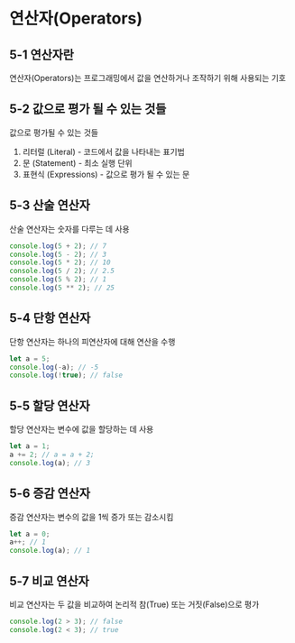 # 연산자(Operators)

## 5-1 연산자란

연산자(Operators)는 프로그래밍에서 값을 연산하거나 조작하기 위해 사용되는 기호

## 5-2 값으로 평가 될 수 있는 것들

값으로 평가될 수 있는 것들

1. 리터럴 (Literal) - 코드에서 값을 나타내는 표기법
2. 문 (Statement) - 최소 실행 단위
3. 표현식 (Expressions) - 값으로 평가 될 수 있는 문

## 5-3 산술 연산자

산술 연산자는 숫자를 다루는 데 사용

```jsx
console.log(5 + 2); // 7
console.log(5 - 2); // 3
console.log(5 * 2); // 10
console.log(5 / 2); // 2.5
console.log(5 % 2); // 1
console.log(5 ** 2); // 25
```

## 5-4 단항 연산자

단항 연산자는 하나의 피연산자에 대해 연산을 수행

```jsx
let a = 5;
console.log(-a); // -5
console.log(!true); // false
```

## 5-5 할당 연산자

할당 연산자는 변수에 값을 할당하는 데 사용

```jsx
let a = 1;
a += 2; // a = a + 2;
console.log(a); // 3
```

## 5-6 증감 연산자

증감 연산자는 변수의 값을 1씩 증가 또는 감소시킴

```jsx
let a = 0;
a++; // 1
console.log(a); // 1
```

## 5-7 비교 연산자

비교 연산자는 두 값을 비교하여 논리적 참(True) 또는 거짓(False)으로 평가

```jsx
console.log(2 > 3); // false
console.log(2 < 3); // true
```
